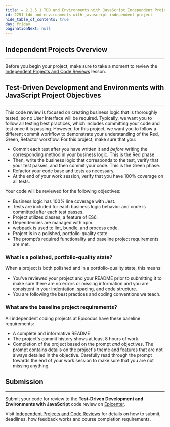 ```yaml
---
title: ✏️ 2.2.5.1 TDD and Environments with JavaScript Independent Project
id: 2251-tdd-and-environments-with-javascript-independent-project
hide_table_of_contents: true
day: friday
paginationNext: null
---
```


## Independent Projects Overview
---

Before you begin your project, make sure to take a moment to review the [Independent Projects and Code Reviews](https://old.learnhowtoprogram.com/pre-work/getting-started-at-epicodus/independent-projects-and-code-reviews) lesson.

## Test-Driven Development and Environments with JavaScript Project Objectives
---

This code review is focused on creating business logic that is thoroughly tested, so no User Interface will be required. Typically, we want you to follow all testing best practices, which includes committing your code and test once it is passing. However, for this project, we want you to follow a different commit workflow to demonstrate your understanding of the Red, Green, Refactor workflow. For this project, make sure that you:

* Commit each test after you have written it and _before_ writing the corresponding method in your business logic. This is the Red phase.
* Then, write the business logic that corresponds to the test, verify that your test passes, and then commit your code. This is the Green phase.
* Refactor your code base and tests as necessary. 
* At the end of your work session, verify that you have 100% coverage on all tests.

Your code will be reviewed for the following objectives:

* Business logic has 100% line coverage with Jest.
* Tests are included for each business logic behavior and code is committed after each test passes.
* Project utilizes classes, a feature of ES6.
* Dependencies are managed with npm.
* webpack is used to lint, bundle, and process code.
* Project is in a polished, portfolio-quality state.
* The prompt’s required functionality and baseline project requirements are met.

### What is a polished, portfolio-quality state?
When a project is both polished and in a portfolio-quality state, this means:

* You've reviewed your project and your README prior to submitting it to make sure there are no errors or missing information and you are consistent in your indentation, spacing, and code structure. 
* You are following the best practices and coding conventions we teach.

### What are the baseline project requirements?
All independent coding projects at Epicodus have these baseline requirements:

* A complete and informative README
* The project's commit history shows at least 8 hours of work.
* Completion of the project based on the prompt _and_ objectives. The prompt contains details on the project's theme and features that are not always detailed in the objective. Carefully read through the prompt towards the end of your work session to make sure that you are not missing anything.

## Submission
<hr />

Submit your code for review to the **Test-Driven Development and Environments with JavaScript** code review on [Epicenter](https://epicenter.epicodus.com/).

Visit [Independent Projects and Code Reviews](https://old.learnhowtoprogram.com/fidgetech-1-introduction-to-programming/1-0-getting-started-at-epicodus/1-0-0-09-independent-projects-and-code-reviews) for details on how to submit, deadlines, how feedback works and course completion requirements.
